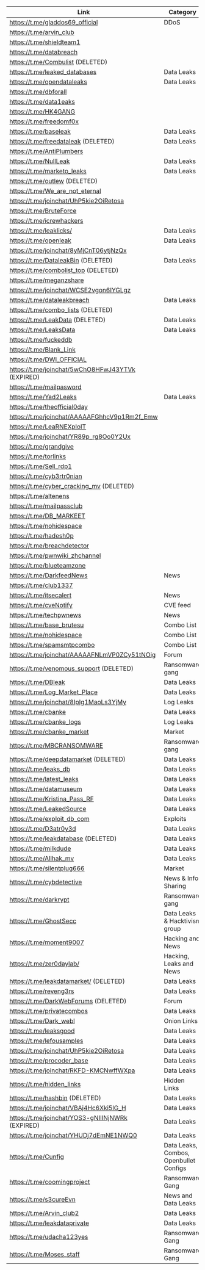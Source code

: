 |Link| Category|
| ------ | ------ |
|https://t.me/gladdos69_official| DDoS
|https://t.me/arvin_club|
|https://t.me/shieldteam1|
|https://t.me/databreach|
|https://t.me/Combulist (DELETED)|
|https://t.me/leaked_databases| Data Leaks
|https://t.me/opendataleaks| Data Leaks
|https://t.me/dbforall|
|https://t.me/data1eaks|
|https://t.me/HK4GANG|
|https://t.me/freedomf0x|
|https://t.me/baseleak| Data Leaks
|https://t.me/freedataleak (DELETED)| Data Leaks
|https://t.me/AntiPlumbers|
|https://t.me/NullLeak| Data Leaks
|https://t.me/marketo_leaks| Data Leaks
|https://t.me/outlew (DELETED)|
|https://t.me/We_are_not_eternal|
|https://t.me/joinchat/UhP5kie2OiRetosa|
|https://t.me/BruteForce|
|https://t.me/icrewhackers|
|https://t.me/leaklicks/| Data Leaks
|https://t.me/openleak| Data Leaks
|https://t.me/joinchat/8yMjCnT06ytjNzQx|
|https://t.me/DataleakBin (DELETED)| Data Leaks
|https://t.me/combolist_top (DELETED)|
|https://t.me/meganzshare|
|https://t.me/joinchat/WCSE2vgon6IYGLgz|
|https://t.me/dataleakbreach| Data Leaks
|https://t.me/combo_lists (DELETED)|
|https://t.me/LeakData (DELETED)| Data Leaks
|https://t.me/LeaksData| Data Leaks
|https://t.me/fuckeddb|
|https://t.me/Blank_Link|
|https://t.me/DWI_OFFICIAL|
|https://t.me/joinchat/5wChO8HFwJ43YTVk (EXPIRED)|
|https://t.me/mailpasword|
|https://t.me/Yad2Leaks| Data Leaks
|https://t.me/theofficial0day|
|https://t.me/joinchat/AAAAAFGhhcV9p1Rm2f_Emw|
|https://t.me/LeaRNEXploIT|
|https://t.me/joinchat/YR89p_rg8Oo0Y2Ux|
|https://t.me/grandgive|
|https://t.me/torlinks|
|https://t.me/Sell_rdp1|
|https://t.me/cyb3rtr0nian|
|https://t.me/cyber_cracking_mv (DELETED)|
|https://t.me/altenens|
|https://t.me/mailpassclub|
|https://t.me/DB_MARKEET|
|https://t.me/nohidespace|
|https://t.me/hadesh0p|
|https://t.me/breachdetector|
|https://t.me/pwnwiki_zhchannel|
|https://t.me/blueteamzone|
|https://t.me/DarkfeedNews| News
|https://t.me/club1337|
|https://t.me/itsecalert| News
|https://t.me/cveNotify| CVE feed
|https://t.me/techpwnews| News
|https://t.me/base_brutesu| Combo List
|https://t.me/nohidespace| Combo List
|https://t.me/spamsmtpcombo| Combo List
|https://t.me/joinchat/AAAAAFNLmVP0ZCy51tNOig| Forum
|https://t.me/venomous_support (DELETED)| Ransomware gang
|https://t.me/DBleak| Data Leaks
|https://t.me/Log_Market_Place| Data Leaks
|https://t.me/joinchat/8IpIg1MaoLs3YjMy| Log Leaks
|https://t.me/cbanke| Data Leaks
|https://t.me/cbanke_logs| Log Leaks
|https://t.me/cbanke_market| Market
|https://t.me/MBCRANSOMWARE| Ransomware gang
|https://t.me/deepdatamarket (DELETED)| Data Leaks
|https://t.me/leaks_db| Data Leaks
|https://t.me/latest_leaks| Data Leaks
|https://t.me/datamuseum| Data Leaks
|https://t.me/Kristina_Pass_RF| Data Leaks
|https://t.me/LeakedSource| Data Leaks
|https://t.me/exploit_db_com| Exploits
|https://t.me/D3atr0y3d| Data Leaks
|https://t.me/leakdatabase (DELETED)| Data Leaks
|https://t.me/milkdude| Data Leaks
|https://t.me/Allhak_mv| Data Leaks
|https://t.me/silentplug666| Market
|https://t.me/cybdetective| News & Info Sharing
|https://t.me/darkrypt| Ransomware gang
|https://t.me/GhostSecc| Data Leaks & Hacktivism group
|https://t.me/moment9007| Hacking and News
|https://t.me/zer0daylab/| Hacking, Leaks and News
|https://t.me/leakdatamarket/ (DELETED)| Data Leaks
|https://t.me/reveng3rs| Data Leaks
|https://t.me/DarkWebForums (DELETED)| Forum
|https://t.me/privatecombos| Data Leaks
|https://t.me/Dark_webl| Onion Links
|https://t.me/leaksgood| Data Leaks
|https://t.me/lefousamples| Data Leaks
|https://t.me/joinchat/UhP5kie2OiRetosa| Data Leaks
|https://t.me/procoder_base| Data Leaks
|https://t.me/joinchat/RKFD-KMCNwffWXpa| Data Leaks
|https://t.me/hidden_links| Hidden Links
|https://t.me/hashbin (DELETED) | Data Leaks
|https://t.me/joinchat/VBAj4Hc6Xki5lG_H| Data Leaks
|https://t.me/joinchat/YOS3-gNIIINjNWRk (EXPIRED)| Data Leaks
|https://t.me/joinchat/YHUDj7dEmNE1NWQ0| Data Leaks
|https://t.me/Cunfig | Data Leaks, Combos, Openbullet Configs |
|https://t.me/coomingproject| Ransomware Gang |
|https://t.me/s3cureEvn| News and Data Leaks |
|https://t.me/Arvin_club2| Data Leaks |
|https://t.me/leakdataprivate| Data Leaks |
|https://t.me/udacha123yes| Ransomware Gang |
|https://t.me/Moses_staff | Ransomware Gang |
